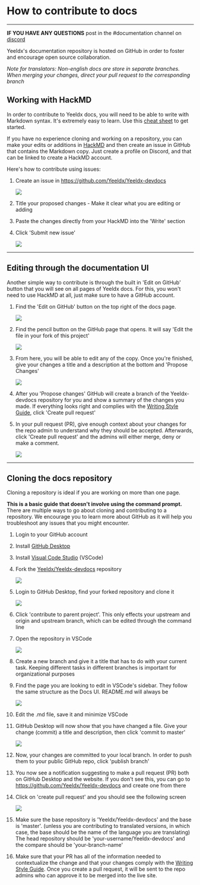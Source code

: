 # How to contribute to docs

---

**IF YOU HAVE ANY QUESTIONS** post in the #documentation channel on [discord](https://discord.gg/freT6YRNSX)

Yeeldx's documentation repository is hosted on GitHub in order to foster and encourage open source collaboration.

_Note for translators: Non-english docs are store in separate branches. When merging your changes, direct your pull request to the corresponding branch_

## Working with HackMD

In order to contribute to Yeeldx docs, you will need to be able to write with Markdown syntax. It's extremely easy to learn. Use this [cheat sheet](https://www.markdownguide.org/cheat-sheet/) to get started.

If you have no experience cloning and working on a repository, you can make your edits or additions in [HackMD](https://hackmd.io) and then create an issue in GitHub that contains the Markdown copy. Just create a profile on Discord, and that can be linked to create a HackMD account.

Here's how to contribute using issues:

1. Create an issue in https://github.com/Yeeldx/Yeeldx-devdocs

   ![](https://i.imgur.com/m4J2vKh.jpg)

2. Title your proposed changes - Make it clear what you are editing or adding
3. Paste the changes directly from your HackMD into the 'Write' section
4. Click 'Submit new issue'

   ![](https://i.imgur.com/fbvUX1t.jpeg)

---

## Editing through the documentation UI

Another simple way to contribute is through the built in 'Edit on GitHub' button that you will see on all pages of Yeeldx docs. For this, you won't need to use HackMD at all, just make sure to have a GitHub account.

1. Find the 'Edit on GitHub' button on the top right of the docs page.

   ![](https://i.imgur.com/raB4DUB.jpg)

2. Find the pencil button on the GitHub page that opens. It will say 'Edit the file in your fork of this project'

   ![](https://i.imgur.com/boWmvln.jpg)

3. From here, you will be able to edit any of the copy. Once you're finished, give your changes a title and a description at the bottom and 'Propose Changes'

   ![](https://i.imgur.com/oESKgwx.jpg)

4. After you 'Propose changes' GitHub will create a branch of the Yeeldx-devdocs repository for you and show a summary of the changes you made. If everything looks right and complies with the [Writing Style Guide](https://docs.Yeeldx.finance/contributing/documentation/writing-style-guide), click 'Create pull request'

5. In your pull request (PR), give enough context about your changes for the repo admin to understand why they should be accepted. Afterwards, click 'Create pull request' and the admins will either merge, deny or make a comment.

   ![](https://i.imgur.com/iTGJanv.jpeg)

---

## Cloning the docs repository

Cloning a repository is ideal if you are working on more than one page.

**This is a basic guide that doesn't involve using the command prompt.** There are multiple ways to go about cloning and contributing to a repository. We encourage you to learn more about GitHub as it will help you troubleshoot any issues that you might encounter.

1. Login to your GitHub account
2. Install [GitHub Desktop](https://desktop.github.com)
3. Install [Visual Code Studio](https://code.visualstudio.com) (VSCode)
4. Fork the [Yeeldx/Yeeldx-devdocs](https://github.com/Yeeldx/Yeeldx-devdocs) repository

   ![](https://i.imgur.com/vVpFt7a.jpeg)

5. Login to GitHub Desktop, find your forked repository and clone it

   ![](https://i.imgur.com/7ycrC2F.jpg)

6. Click 'contribute to parent project'. This only effects your upstream and origin and upstream branch, which can be edited through the command line
7. Open the repository in VSCode

   ![](https://i.imgur.com/Q0jWQic.jpg)

8. Create a new branch and give it a title that has to do with your current task. Keeping different tasks in different branches is important for organizational purposes
9. Find the page you are looking to edit in VSCode's sidebar. They follow the same structure as the Docs UI. README.md will always be

   ![](https://i.imgur.com/dIfrmfU.png)

10. Edit the .md file, save it and minimize VSCode
11. GitHub Desktop will now show that you have changed a file. Give your change (commit) a title and description, then click 'commit to master'

    ![](https://i.imgur.com/XE2Ghim.jpg)

12. Now, your changes are committed to your local branch. In order to push them to your public GitHub repo, click 'publish branch'
13. You now see a notification suggesting to make a pull request (PR) both on GitHub Desktop and the website. If you don't see this, you can go to https://github.com/Yeeldx/Yeeldx-devdocs and create one from there
14. Click on 'create pull request' and you should see the following screen

    ![](https://i.imgur.com/r8JuC84.jpg)

15. Make sure the base repository is 'Yeeldx/Yeeldx-devdocs' and the base is 'master'. (unless you are contributing to translated versions, in which case, the base should be the name of the language you are translating) The head repository should be 'your-username/Yeeldx-devdocs' and the compare should be 'your-branch-name'
16. Make sure that your PR has all of the information needed to contextualize the change and that your changes comply with the [Writing Style Guide](https://docs.Yeeldx.finance/contributing/documentation/writing-style-guide). Once you create a pull request, it will be sent to the repo admins who can approve it to be merged into the live site.
